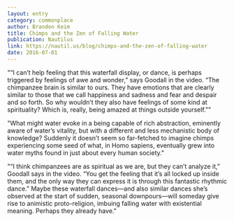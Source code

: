 ```yaml
---
layout: entry
category: commonplace
author: Brandon Keim
title: Chimps and the Zen of Falling Water
publication: Nautilus
link: https://nautil.us/blog/chimps-and-the-zen-of-falling-water
date: 2016-07-01
---
```


"“I can’t help feeling that this waterfall display, or dance, is perhaps triggered by feelings of awe and wonder,” says Goodall in the video. “The chimpanzee brain is similar to ours. They have emotions that are clearly similar to those that we call happiness and sadness and fear and despair and so forth. So why wouldn’t they also have feelings of some kind at spirituality? Which is, really, being amazed at things outside yourself.”"
 
 "What might water evoke in a being capable of rich abstraction, eminently aware of water’s vitality, but with a different and less mechanistic body of knowledge? Suddenly it doesn’t seem so far-fetched to imagine chimps experiencing some seed of what, in Homo sapiens, eventually grew into water myths found in just about every human society."
 
"“I think chimpanzees are as spiritual as we are, but they can’t analyze it,” Goodall says in the video. “You get the feeling that it’s all locked up inside them, and the only way they can express it is through this fantastic rhythmic dance.” Maybe these waterfall dances—and also similar dances she’s observed at the start of sudden, seasonal downpours—will someday give rise to animistic proto-religion, imbuing falling water with existential meaning. Perhaps they already have."
